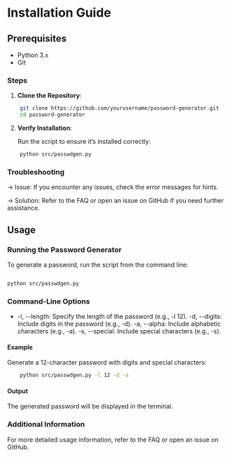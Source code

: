 # Installation Guide

## Prerequisites

- Python 3.x
- Git

### Steps

1. **Clone the Repository**:

```bash
    git clone https://github.com/yourusername/password-generator.git
    cd password-generator
```

2. **Verify Installation**:

   Run the script to ensure it’s installed correctly:

```bash
    python src/passwdgen.py
```

### Troubleshooting

-> Issue: If you encounter any issues, check the error messages for hints.

-> Solution: Refer to the FAQ or open an issue on GitHub if you need further assistance.

## Usage

### Running the Password Generator

To generate a password, run the script from the command line:

```bash

python src/passwdgen.py
```

### Command-Line Options

- -l, --length: Specify the length of the password (e.g., -l 12).
  -d, --digits: Include digits in the password (e.g., -d).
  -a, --alpha: Include alphabetic characters (e.g., -a).
  -s, --special: Include special characters (e.g., -s).

#### Example

Generate a 12-character password with digits and special characters:

```bash
    python src/passwdgen.py -l 12 -d -s
```

#### Output

The generated password will be displayed in the terminal.

### Additional Information

For more detailed usage information, refer to the FAQ or open an issue on GitHub.
